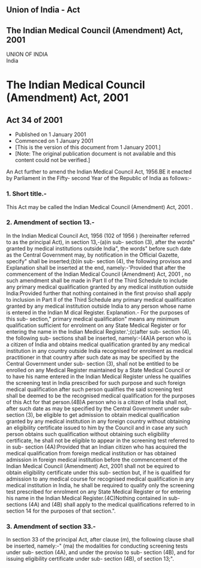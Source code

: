 ## Union of India - Act

## The Indian Medical Council (Amendment) Act, 2001

UNION OF INDIA  
India

# The Indian Medical Council (Amendment) Act, 2001

## Act 34 of 2001

  * Published on 1 January 2001 
  * Commenced on 1 January 2001 
  * [This is the version of this document from 1 January 2001.] 
  * [Note: The original publication document is not available and this content could not be verified.] 

An Act further to amend the Indian Medical Council Act, 1956.BE it enacted by
Parliament in the Fifty- second Year of the Republic of India as follows:-

### 1. Short title.-

This Act may be called the Indian Medical Council (Amendment) Act, 2001 .

### 2. Amendment of section 13.-

In the Indian Medical Council Act, 1956 (102 of 1956 ) (hereinafter referred
to as the principal Act), in section 13,-(a)in sub- section (3), after the
words" granted by medical institutions outside India", the words" before such
date as the Central Government may, by notification in the Official Gazette,
specify" shall be inserted;(b)in sub- section (4), the following provisos and
Explanation shall be inserted at the end, namely:-'Provided that after the
commencement of the Indian Medical Council (Amendment) Act, 2001 , no such
amendment shall be made in Part II of the Third Schedule to include any
primary medical qualification granted by any medical institution outside
India:Provided further that nothing contained in the first proviso shall apply
to inclusion in Part II of the Third Schedule any primary medical
qualification granted by any medical institution outside India to any person
whose name is entered in the Indian M dical Register. Explanation.- For the
purposes of this sub- section," primary medical qualification" means any
minimum qualification sufficient for enrolment on any State Medical Register
or for entering the name in the Indian Medical Register.';(c)after sub-
section (4), the following sub- sections shall be inserted, namely:-(4A)A
person who is a citizen of India and obtains medical qualification granted by
any medical institution in any country outside India recognised for enrolment
as medical practitioner in that country after such date as may be specified by
the Central Government under sub- section (3), shall not be entitled to be
enrolled on any Medical Register maintained by a State Medical Council or to
have his name entered in the Indian Medical Register unless he qualifies the
screening test in India prescribed for such purpose and such foreign medical
qualification after such person qualifies the said screening test shall be
deemed to be the recognised medical qualification for the purposes of this Act
for that person.(4B)A person who is a citizen of India shall not, after such
date as may be specified by the Central Government under sub- section (3), be
eligible to get admission to obtain medical qualification granted by any
medical institution in any foreign country without obtaining an eligibility
certificate issued to him by the Council and in case any such person obtains
such qualification without obtaining such eligibility certificate, he shall
not be eligible to appear in the screening test referred to in sub- section
(4A):Provided that an Indian citizen who has acquired the medical
qualification from foreign medical institution or has obtained admission in
foreign medical institution before the commencement of the Indian Medical
Council (Amendment) Act, 2001 shall not be equired to obtain eligibility
certificate under this sub- section but, if he is qualified for admission to
any medical course for recognised medical qualification in any medical
institution in India, he shall be required to qualify only the screening test
prescribed for enrolment on any State Medical Register or for entering his
name in the Indian Medical Register.(4C)Nothing contained in sub- sections
(4A) and (4B) shall apply to the medical qualifications referred to in section
14 for the purposes of that section.".

### 3. Amendment of section 33.-

In section 33 of the principal Act, after clause (m), the following clause
shall be inserted, namely:-" (ma) the modalities for conducting screening
tests under sub- section (4A), and under the proviso to sub- section (4B), and
for issuing eligibility certificate under sub- section (4B), of section 13;".


